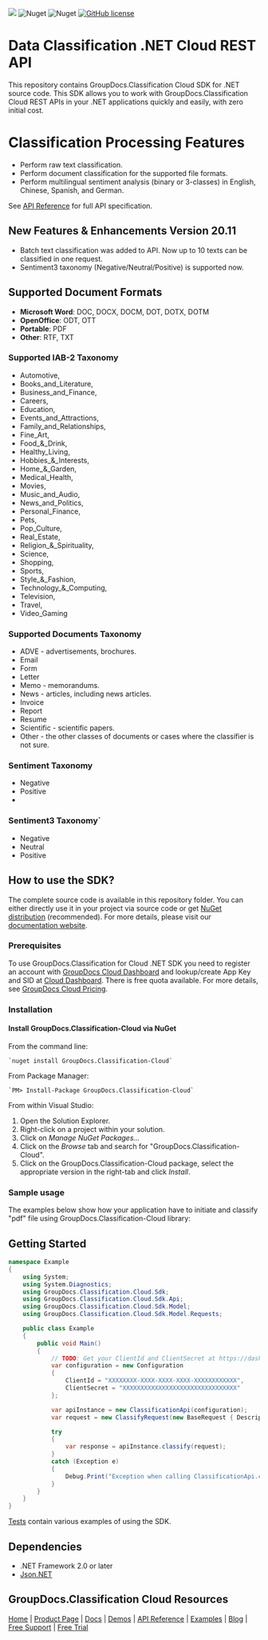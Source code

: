 ![](https://img.shields.io/badge/api-v1.0-lightgrey) ![Nuget](https://img.shields.io/nuget/v/GroupDocs.classification-Cloud) ![Nuget](https://img.shields.io/nuget/dt/GroupDocs.classification-Cloud) [![GitHub license](https://img.shields.io/github/license/groupdocs-classification-cloud/groupdocs-classification-cloud-dotnet)](https://github.com/groupdocs-classification-cloud/groupdocs-classification-cloud-dotnet/blob/master/LICENSE)

# Data Classification .NET Cloud REST API
This repository contains GroupDocs.Classification Cloud SDK for .NET source code. This SDK allows you to work with GroupDocs.Classification Cloud REST APIs in your .NET applications quickly and easily, with zero initial cost.

# Classification Processing Features
- Perform raw text classification.
- Perform document classification for the supported file formats.
- Perform multilingual sentiment analysis (binary or 3-classes) in English, Chinese, Spanish, and German.


See [API Reference](https://apireference.groupdocs.cloud/classification/) for full API specification.
## New Features & Enhancements Version 20.11

- Batch text classification was added to API. Now up to 10 texts can be classified in one request.
- Sentiment3 taxonomy (Negative/Neutral/Positive) is supported now.

## Supported Document Formats

- **Microsoft Word**: DOC, DOCX, DOCM, DOT, DOTX, DOTM
- **OpenOffice**: ODT, OTT
- **Portable**: PDF
- **Other**: RTF, TXT

### Supported IAB-2 Taxonomy

- Automotive,
- Books_and_Literature,
- Business_and_Finance,
- Careers,
- Education,
- Events_and_Attractions,
- Family_and_Relationships,
- Fine_Art,
- Food_&_Drink,
- Healthy_Living,
- Hobbies_&_Interests,
- Home_&_Garden,
- Medical_Health,
- Movies,
- Music_and_Audio,
- News_and_Politics,
- Personal_Finance,
- Pets,
- Pop_Culture,
- Real_Estate,
- Religion_&_Spirituality,
- Science,
- Shopping,
- Sports,
- Style_&_Fashion,
- Technology_&_Computing,
- Television,
- Travel,
- Video_Gaming

### Supported Documents Taxonomy

- ADVE - advertisements, brochures.
- Email
- Form
- Letter
- Memo - memorandums.
- News - articles, including news articles.
- Invoice
- Report
- Resume
- Scientific - scientific papers.
- Other - the other classes of documents or cases where the classifier is not sure.

### Sentiment Taxonomy

- Negative
- Positive
-
### Sentiment3 Taxonomy`

- Negative
- Neutral
- Positive
## How to use the SDK?

The complete source code is available in this repository folder. You can either directly use it in your project via source code or get [NuGet distribution](https://www.nuget.org/packages/GroupDocs.Classification-Cloud/) (recommended). For more details, please visit our [documentation website](https://docs.groupdocs.cloud/classification/).

### Prerequisites

To use GroupDocs.Classification for Cloud .NET SDK you need to register an account with [GroupDocs Cloud Dashboard](https://dashboard.groupdocs.cloud) and lookup/create App Key and SID at [Cloud Dashboard](https://dashboard.groupdocs.cloud/#/apps). There is free quota available. For more details, see [GroupDocs Cloud Pricing](https://purchase.groupdocs.cloud/pricing).

### Installation

#### Install GroupDocs.Classification-Cloud via NuGet

From the command line:

	`nuget install GroupDocs.Classification-Cloud`

From Package Manager:

	`PM> Install-Package GroupDocs.Classification-Cloud`

From within Visual Studio:

1. Open the Solution Explorer.
2. Right-click on a project within your solution.
3. Click on *Manage NuGet Packages...*
4. Click on the *Browse* tab and search for "GroupDocs.Classification-Cloud".
5. Click on the GroupDocs.Classification-Cloud package, select the appropriate version in the right-tab and click *Install*.

### Sample usage

The examples below show how your application have to initiate and classify "pdf" file using GroupDocs.Classification-Cloud library:
## Getting Started

```csharp
namespace Example
{
    using System;
    using System.Diagnostics;
    using GroupDocs.Classification.Cloud.Sdk;
    using GroupDocs.Classification.Cloud.Sdk.Api;
    using GroupDocs.Classification.Cloud.Sdk.Model;
    using GroupDocs.Classification.Cloud.Sdk.Model.Requests;

    public class Example
    {
        public void Main()
        {
            // TODO: Get your ClientId and ClientSecret at https://dashboard.groupdocs.cloud/ (free registration is required).
            var configuration = new Configuration
            {
                ClientId = "XXXXXXXX-XXXX-XXXX-XXXX-XXXXXXXXXXXX",
                ClientSecret = "XXXXXXXXXXXXXXXXXXXXXXXXXXXXXXXX"
            };

            var apiInstance = new ClassificationApi(configuration);
            var request = new ClassifyRequest(new BaseRequest { Description = "Try Text classification" }, "3");

            try
            {
                var response = apiInstance.classify(request);
            }
            catch (Exception e)
            {
                Debug.Print("Exception when calling ClassificationApi.classify: " + e.Message);
            }
        }
    }
}
```

[Tests](GroupDocs.Classification.Cloud.Sdk.Tests) contain various examples of using the SDK.

## Dependencies
- .NET Framework 2.0 or later
- [Json.NET](https://www.nuget.org/packages/Newtonsoft.Json/)

## GroupDocs.Classification Cloud Resources

[Home](https://www.groupdocs.cloud/) | [Product Page](https://products.groupdocs.cloud/classification/net) | [Docs](https://docs.groupdocs.cloud/classification/) | [Demos](https://products.groupdocs.app/classification/family) | [API Reference](https://apireference.groupdocs.cloud/classification/) | [Examples](https://github.com/groupdocs-classification-cloud/groupdocs-classification-cloud-dotnet-samples) | [Blog](https://blog.groupdocs.cloud/category/classification/) | [Free Support](https://forum.groupdocs.cloud/c/classification) | [Free Trial](https://purchase.groupdocs.cloud/trial)
